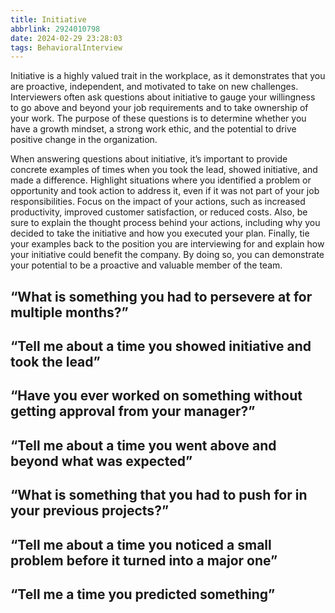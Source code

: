 ```yaml
---
title: Initiative
abbrlink: 2924010798
date: 2024-02-29 23:28:03
tags: BehavioralInterview
---
```

Initiative is a highly valued trait in the workplace, as it demonstrates that you are proactive, independent, and motivated to take on new challenges. Interviewers often ask questions about initiative to gauge your willingness to go above and beyond your job requirements and to take ownership of your work. The purpose of these questions is to determine whether you have a growth mindset, a strong work ethic, and the potential to drive positive change in the organization.

When answering questions about initiative, it’s important to provide concrete examples of times when you took the lead, showed initiative, and made a difference. Highlight situations where you identified a problem or opportunity and took action to address it, even if it was not part of your job responsibilities. Focus on the impact of your actions, such as increased productivity, improved customer satisfaction, or reduced costs. Also, be sure to explain the thought process behind your actions, including why you decided to take the initiative and how you executed your plan. Finally, tie your examples back to the position you are interviewing for and explain how your initiative could benefit the company. By doing so, you can demonstrate your potential to be a proactive and valuable member of the team.
<!--more-->

## “What is something you had to persevere at for multiple months?”

## “Tell me about a time you showed initiative and took the lead”

## “Have you ever worked on something without getting approval from your manager?”

## “Tell me about a time you went above and beyond what was expected”

## “What is something that you had to push for in your previous projects?”

## “Tell me about a time you noticed a small problem before it turned into a major one”

## “Tell me a time you predicted something”

